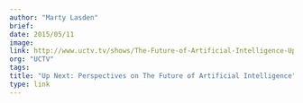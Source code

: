 ```yaml
---
author: "Marty Lasden"
brief:
date: 2015/05/11
image:
link: http://www.uctv.tv/shows/The-Future-of-Artificial-Intelligence-Up-Next-Perspectives-on-the-Future-of-Everything-29526
org: "UCTV"
tags:
title: "Up Next: Perspectives on The Future of Artificial Intelligence"
type: link
---
```

